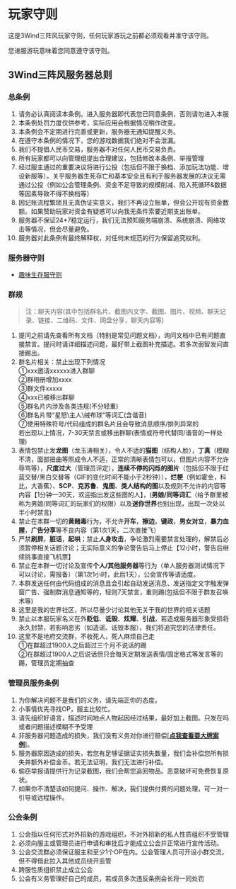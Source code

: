 # 玩家守则

这是3Wind三阵风玩家守则，任何玩家游玩之前都必须观看并准守该守则。

您进服游玩意味着您同意遵守该守则。

## 3Wind三阵风服务器总则

### 总条例

1. 请务必认真阅读本条例。进入服务器即代表您已同意条例，否则请勿进入本服
2. 本条例处罚力度仅供参考，实际应用会根据情况稍作改变。
3. 本条例会不定期进行完善或更新，服务器无通知提醒义务。
4. 在遵守本条例的情况下，您的游戏数据我们绝对不会泄漏。
5. 我们不提倡人民币交易，服务器不对任何人民币交易负责。
6. 所有玩家都可以向管理组提出合理建议，包括修改本条例、举报管理
7. 经过服主通过的重要决议将进行公投（包括但不限于换档、添加玩法功能、增设新服等）。关乎服务器生死存亡和基本安全且有利于服务器发展的决议无需通过公投（例如公会管理条例、资金不足导致的规模削减、陷入死循环&数据等因素导致不得不换档等）
8. 因记账流程繁琐且无真伪证实意义，我们不再设立账单，但会公开现有资金数额。如果赞助玩家对资金有疑惑可以向我无条件索要近期支出账单。
9. 服务器不保证24*7稳定运行，我们无法预知服务端崩溃、系统崩溃、网络攻击等情况，但会尽量避免。
10. 服务器对此条例有最终解释权，对任何未规范的行为保留追究权利。

### 服务器守则
<!-- - [养老永久服守则](/introduce/yanglao#养老服守则) -->
- [趣味生存服守则](/introduce/NewWorld_VanillaSurvival#趣味生存服守则)

### 群规
> 注：聊天内容(其中包括群名片、截图内文字、截图、图片、视频、聊天记录、链接、二维码、文件、网盘分享，聊天内容等)
1. 提问之前请先查看所有文档（特别是常见问题文档），询问文档中已有问题直接禁言。提问时请详细描述问题，最好带上截图补充描述。若多次弱智发问直接踢出。
2. 群名片相关：禁止出现下列情况  
①xxx邀请xxxxxx进入群聊  
②群相册增加xxxx  
③群文件xxxxx  
④xxx已被移出群聊  
⑤群名片内涉及各类违规(不分轻重)  
⑥群名片带“星怒\主人\绒布球”等词汇(含谐音)  
⑦使用特殊符号/代码组成的群名片且会导致消息顺序/排列异常的  
若出现以上情况，7-30天禁言或移出群聊(表情或符号代替同/谐音的一样处理)  
3. 表情包禁止发**龙图**（龙玉涛相关），令人不适的**猫图**（结构人脸），**丁真**（模糊不清，面部扭曲等照成令人不适，正常的清晰表情包可以，但图片内容不允许辱骂等），**尺度过大**（管理员评定），**连续不停的闪烁的图片**（包括但不限于红蓝交替/黑白交替等（GIF的变化时间不能小于2秒钟）），**烂梗**（例如霍金，科比，大香蕉）、**SCP**、**克苏鲁**、**鬼图**、**类人结构的图**以及规则不允许的内容等内容【1分钟—30天，欢迎指出发这些图的人】，(**男娘/同等词汇**（给予群里被称为男娘/同等词汇的玩家们的权限）以及**迷你世界**也别出现，出现一次处以半小时禁言)
4. 禁止在本群一切的**黄赌毒**行为，不允许**开车**，**擦边**，**键政**，**男女对立**，**暴力血腥**，**广告分享**等不良内容（第1次1天，二次直接飞）
5. 严禁**刷屏**，**脏话**，**起哄**；禁止**人身攻击**，争论激烈需要禁言处理的，解禁后必须暂停相关话题讨论；无实际意义的争论警告后马上停止【12小时，警告后继续挑事直接飞机票】
6. 禁止在本群一切讨论及宣传**个人/其他服务器**等行为（单人服务器测试情况下可以讨论，需报备）（第1次1小时，此后1天），公会宣传等请适度。
7. 本群发送任何由代码组成的消息且会引起自动发送消息、发送指定文字触发弹窗广告、强制群消息通知等的，轻则7天禁言，重则踢(包括但不限于群友召唤术等)
9. 这里是我的世界社区，所以尽量少讨论其他无关于我的世界的相关话题
10. 禁止以本服玩家名义在外**贬低**、**诋毁**、**炫耀**、**引战**，若造成服务器形象受损将永久封禁，若影响恶劣（如造谣、诋毁本服），我们将追究您的法律责任。
11. 这里不是地府交流群，不收死人，死人麻烦自己走  
①在群超过1900人之后超过三个月不说话的踢  
②在群超过1900人之后说话但只会每天定期发送表情/固定格式等发言等的踢，管理员定期抽查

### 管理员服务条例

1. 为你解决问题不是我们的义务，请先端正你的态度。
2. 小事情优先寻找OP，服主比较忙。
3. 请先组织好语言，描述时间地点人物起因经过结果，最好加上截图。只发在吗或者问题描述模糊不予受理
4. 非服务器问题造成的损失，我们没有义务对你进行赔偿[[**点我查看耍大牌案例**]](https://docs.qq.com/doc/DWmFTZVJ0Z1dlbnRm)。
5. 服务器原因造成的损失，若您有足够证据证实损失数量，我们会补偿您所有损失并额外补偿金币。若无法证明，我们无法进行补偿。
6. 偷窃举报请提供行为记录截图，我们会帮您追回物品。恶意破坏可免费恢复原状。
7. 如果你不清楚该如何提问、操作、解决，我们提供付费的问题处理，可一对一引导或远程操作。

### 公会条例

1. 公会指以任何形式对外招新的游戏组织，不对外招新的私人性质组织不受管辖
2. 必须向服主或管理员进行申请和审批后才能成立公会并正常进行宣传活动。
3. 公会交流群必须保证服主和至少1个OP在内。公会管理人员可开设小群交流，但不得借此拉入其他成员绕开监管
4. 跨服性质组织禁止成立公会
5. 公会有义务管理好自己的成员，若成员多次违反条例会长将一同处罚
